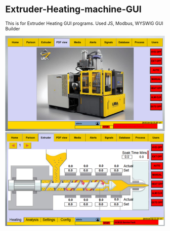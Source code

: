 # Extruder-Heating-machine-GUI
This is for Extruder Heating GUI programs. Used JS, Modbus, WYSWIG GUI Builder

![Screenshot of a project of Blow Molding Machine GUI.](https://github.com/nadim4114/Extruder-Heating-GUI/blob/main/Screenshot%202024-03-26%20143528.png)
![Screenshot of a project of Blow Molding Machine GUI.](https://github.com/nadim4114/Extruder-Heating-GUI/blob/main/Screenshot%202024-03-26%20143348.png)




